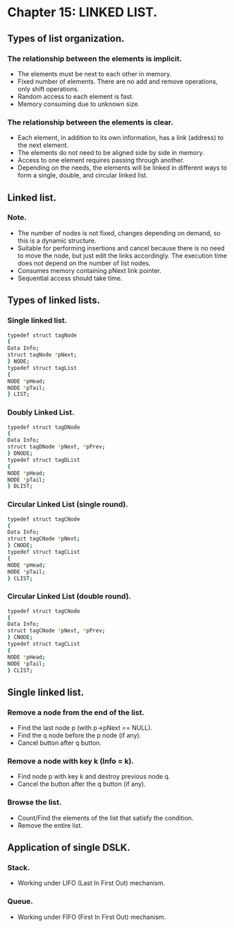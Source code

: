 # Chapter 15: LINKED LIST.
## Types of list organization.
### The relationship between the elements is implicit.
- The elements must be next to each other in memory.
- Fixed number of elements. There are no add and remove operations, only shift operations.
- Random access to each element is fast.
- Memory consuming due to unknown size.
### The relationship between the elements is clear.
- Each element, in addition to its own information, has a link (address) to the next element.
- The elements do not need to be aligned side by side in memory.
- Access to one element requires passing through another.
- Depending on the needs, the elements will be linked in different ways to form a single, double, and circular linked list.
## Linked list.
### Note.
- The number of nodes is not fixed, changes depending on demand, so this is a dynamic structure.
- Suitable for performing insertions and cancel because there is no need to move the node, but just edit the links accordingly. The execution time does not depend on the number of list nodes.
- Consumes memory containing pNext link pointer.
- Sequential access should take time.
## Types of linked lists.
### Single linked list.
```sh
typedef struct tagNode
{
Data Info;
struct tagNode *pNext;
} NODE;
typedef struct tagList
{
NODE *pHead;
NODE *pTail;
} LIST;
```
### Doubly Linked List.
```sh
typedef struct tagDNode
{
Data Info;
struct tagDNode *pNext, *pPrev;
} DNODE;
typedef struct tagDList
{
NODE *pHead;
NODE *pTail;
} DLIST;
```
### Circular Linked List (single round).
```sh
typedef struct tagCNode
{
Data Info;
struct tagCNode *pNext;
} CNODE;
typedef struct tagCList
{
NODE *pHead;
NODE *pTail;
} CLIST;
```
### Circular Linked List (double round).
```sh
typedef struct tagCNode
{
Data Info;
struct tagCNode *pNext, *pPrev;
} CNODE;
typedef struct tagCList
{
NODE *pHead;
NODE *pTail;
} CLIST;
```
## Single linked list.
### Remove a node from the end of the list.
- Find the last node p (with p->pNext == NULL).
- Find the q node before the p node (if any).
- Cancel button after q button.
### Remove a node with key k (Info = k).
- Find node p with key k and destroy previous node q.
- Cancel the button after the q button (if any).
### Browse the list.
- Count/Find the elements of the list that satisfy the condition.
- Remove the entire list.
## Application of single DSLK.
### Stack.
- Working under LIFO (Last In First Out) mechanism.
### Queue.
- Working under FIFO (First In First Out) mechanism.